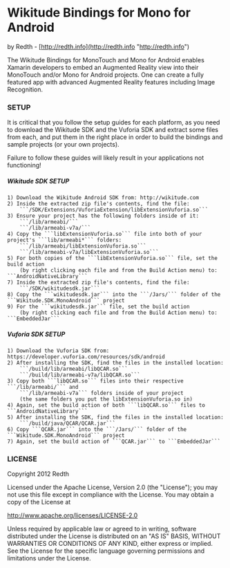 # Wikitude Bindings for Mono for Android #

by Redth - [http://redth.info](http://redth.info "http://redth.info")


The Wikitude Bindings for MonoTouch and Mono for Android enables Xamarin developers to embed an Augmented Reality view into their MonoTouch and/or Mono for Android projects.  One can create a fully featured app with advanced Augmented Reality features including Image Recognition.



### SETUP ###

It is critical that you follow the setup guides for each platform, as you need to download the Wikitude SDK and the Vuforia SDK and extract some files from each, and put them in the right place in order to build the bindings and sample projects (or your own projects).

Failure to follow these guides will likely result in your applications not functioning!


##### Wikitude SDK SETUP #####
	1) Download the Wikitude Android SDK from: http://wikitude.com
	2) Inside the extracted zip file's contents, find the file:
		```/SDK/Extensions/VuforiaExtension/libExtensionVuforia.so```
	3) Ensure your project has the following folders inside of it:
		```/lib/armeabi/```
		```/lib/armeabi-v7a/```
	4) Copy the ```libExtensionVuforia.so``` file into both of your project's ```lib/armeabi*``` folders:
		```/lib/armeabi/libExtensionVuforia.so```
		```/lib/armeabi-v7a/libExtensionVuforia.so```
	5) For both copies of the ```libExtensionVuforia.so``` file, set the build action 
		(by right clicking each file and from the Build Action menu) to: ```AndroidNativeLibrary```
	7) Inside the extracted zip file's contents, find the file:
		```/SDK/wikitudesdk.jar```
	8) Copy the ```wikitudesdk.jar``` into the ```/Jars/``` folder of the ```Wikitude.SDK.MonoAndroid``` project
	9) For the ```wikitudesdk.jar``` file, set the build action 
		(by right clicking each file and from the Build Action menu) to: ```EmbeddedJar```


##### Vuforia SDK SETUP #####
	1) Download the Vuforia SDK from: https://developer.vuforia.com/resources/sdk/android
	2) After installing the SDK, find the files in the installed location:
		```/build/lib/armeabi/libQCAR.so```
		```/build/lib/armeabi-v7a/libQCAR.so```
	3) Copy both ```libQCAR.so``` files into their respective ```/lib/armeabi/``` and 
		```/lib/armeabi-v7a``` folders inside of your project 
		(the same folders you put the libExtensionVuforia.so in)
	4) Again, set the build action of both ```libQCAR.so``` files to ```AndroidNativeLibrary```
	5) After installing the SDK, find the files in the installed location:
		```/build/java/QCAR/QCAR.jar```
	6) Copy ```QCAR.jar``` into the ```/Jars/``` folder of the ```Wikitude.SDK.MonoAndroid``` project
	7) Again, set the build action of ```QCAR.jar``` to ```EmbeddedJar```



### LICENSE ###
Copyright 2012 Redth

Licensed under the Apache License, Version 2.0 (the "License"); you may not use this file except in compliance with the License. You may obtain a copy of the License at

   http://www.apache.org/licenses/LICENSE-2.0

Unless required by applicable law or agreed to in writing, software distributed under the License is distributed on an "AS IS" BASIS, WITHOUT WARRANTIES OR CONDITIONS OF ANY KIND, either express or implied. See the License for the specific language governing permissions and limitations under the License.
